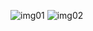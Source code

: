 ![img01](https://github.com/user-attachments/assets/2732e30f-aeaa-440c-a3ae-d463868879af)
![img02](https://github.com/user-attachments/assets/9faebd51-ecb9-4b10-9c9b-6023e55e9d82)
